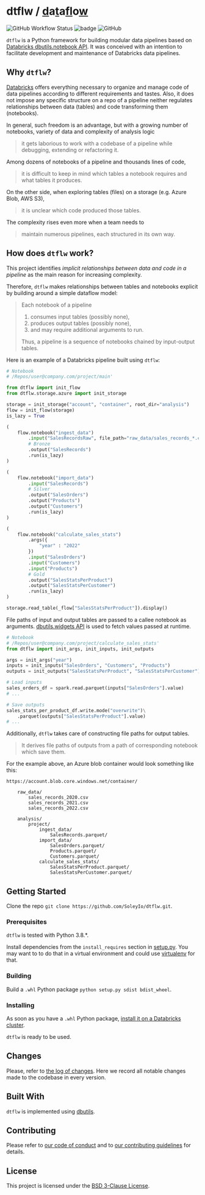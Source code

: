 # dtflw / <ins>d</ins>a<ins>t</ins>a<ins>fl</ins>o<ins>w</ins>

![GitHub Workflow Status](https://img.shields.io/github/actions/workflow/status/SoleyIo/dtflw/python-package.yml)
![badge](https://img.shields.io/endpoint?url=https://gist.githubusercontent.com/skndrg/559a8785afeae906021482849a3b6762/raw/7504f308ddf48ee752ea1367270fa7f04dce5c43/dtflw-coverage-badge.json)
![GitHub](https://img.shields.io/github/license/SoleyIo/dtflw)

`dtflw` is a Python framework for building modular data pipelines based on [Databricks dbutils.notebook API](https://docs.databricks.com/notebooks/notebook-workflows.html). It was conceived with an intention to facilitate development and maintenance of Databricks data pipelines.

## Why `dtflw`?
[Databricks](https://docs.databricks.com/notebooks/index.html) offers everything necessary to organize and manage code of data pipelines according to different requirements and tastes. Also, it does not impose any specific  structure on a repo of a pipeline neither regulates relationships between data (tables) and code transforming them (notebooks).

In general, such freedom is an advantage, but with a growing number of notebooks, variety of data and complexity of analysis logic
>it gets laborious to work with a codebase of a pipeline while debugging, extending or refactoring it.

Among dozens of notebooks of a pipeline and thousands lines of code, 
> it is difficult to keep in mind which tables a notebook requires and what tables it produces. 

On the other side, when exploring tables (files) on a storage (e.g. Azure Blob, AWS S3), 
>it is unclear which code produced those tables.

The complexity rises even more when a team needs to 
>maintain numerous pipelines, each structured in its own way.

## How does `dtflw` work?
This project identifies _implicit relationships between data and code in a pipeline_ as the main reason for increasing complexity.

Therefore, `dtflw` makes relationships between tables and notebooks explicit by building around a simple dataflow model:
> Each notebook of a pipeline
> 1. consumes input tables (possibly none), 
> 2. produces output tables (possibly none),
> 3. and may require additional arguments to run.  
>
> Thus, a pipeline is a sequence of notebooks chained by input-output tables.

Here is an example of a Databricks pipeline built using `dtflw`:

```python
# Notebook 
# /Repos/user@company.com/project/main'

from dtflw import init_flow
from dtflw.storage.azure import init_storage

storage = init_storage("account", "container", root_dir="analysis")
flow = init_flow(storage)
is_lazy = True

(
    flow.notebook("ingest_data")
        .input("SalesRecordsRaw", file_path="raw_data/sales_records_*.csv")
        # Bronze
        .output("SalesRecords")
        .run(is_lazy)
)

(
    flow.notebook("import_data")
        .input("SalesRecords")
        # Silver
        .output("SalesOrders")
        .output("Products")
        .output("Customers")
        .run(is_lazy)
)

(
    flow.notebook("calculate_sales_stats")
        .args({
            "year" : "2022"
        })
        .input("SalesOrders")
        .input("Customers")
        .input("Products")
        # Gold
        .output("SalesStatsPerProduct")
        .output("SalesStatsPerCustomer")
        .run(is_lazy)
)

storage.read_table(_flow["SalesStatsPerProduct"]).display()
```

File paths of input and output tables are passed to a callee notebook as arguments. [dbutils.widgets API](https://docs.databricks.com/notebooks/widgets.htm) is used to fetch values passed at runtime.

```python
# Notebook 
# /Repos/user@company.com/project/calculate_sales_stats'
from dtflw import init_args, init_inputs, init_outputs

args = init_args("year")
inputs = init_inputs("SalesOrders", "Customers", "Products")
outputs = init_outputs("SalesStatsPerProduct", "SalesStatsPerCustomer")

# Load inputs
sales_orders_df = spark.read.parquet(inputs["SalesOrders"].value)
# ...

# Save outputs
sales_stats_per_product_df.write.mode("overwrite")\
    .parquet(outputs["SalesStatsPerProduct"].value)
# ...
```

Additionally, `dtflw` takes care of constructing file paths for output tables. 
> It derives file paths of outputs from a path of corresponding notebook which save them. 

For the example above, an Azure blob container would look something like this:
```
https://account.blob.core.windows.net/container/

    raw_data/
        sales_records_2020.csv
        sales_records_2021.csv
        sales_records_2022.csv

    analysis/
        project/
            ingest_data/
                SalesRecords.parquet/
            import_data/
                SalesOrders.parquet/
                Products.parquet/
                Customers.parquet/
            calculate_sales_stats/
                SalesStatsPerProduct.parquet/
                SalesStatsPerCustomer.parquet/
```

## Getting Started

Clone the repo `git clone https://github.com/SoleyIo/dtflw.git`.

### Prerequisites

`dtflw` is tested with Python 3.8.*.

Install dependencies from the `install_requires` section in [setup.py](setup.py). You may want to to do that in a virtual environment and could use [virtualenv](https://pypi.org/project/virtualenv/) for that.

### Building

Build a `.whl` Python package `python setup.py sdist bdist_wheel`.

### Installing

As soon as you have a `.whl` Python package, [install it on a Databricks cluster](dtflw-0.0.8-py3-none-any.whl). 

`dtflw` is ready to be used.

## Changes

Please, refer to [the log of changes](CHANGES.md). Here we record all notable changes made to the codebase in every version.

## Built With

`dtflw` is implemented using [dbutils](https://docs.databricks.com/dev-tools/databricks-utils.html).

## Contributing

Please refer to [our code of conduct](CODE_OF_CONDUCT.md) and to [our contributing guidelines](CONTRIBUTING.md) for details.

## License

This project is licensed under the [BSD 3-Clause License](LICENSE).
